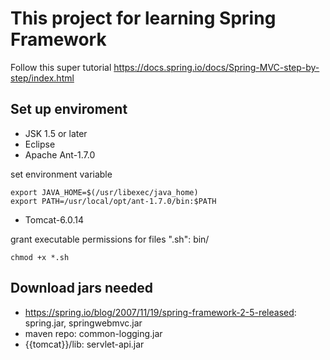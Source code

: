 # This project for learning Spring Framework
Follow this super tutorial https://docs.spring.io/docs/Spring-MVC-step-by-step/index.html
## Set up enviroment
- JSK 1.5 or later
- Eclipse
- Apache Ant-1.7.0

set environment variable
```
export JAVA_HOME=$(/usr/libexec/java_home)
export PATH=/usr/local/opt/ant-1.7.0/bin:$PATH
```
- Tomcat-6.0.14

grant executable permissions for files  ".sh": bin/
```
chmod +x *.sh
```

## Download jars needed
- https://spring.io/blog/2007/11/19/spring-framework-2-5-released: spring.jar, springwebmvc.jar
- maven repo: common-logging.jar
- {{tomcat}}/lib: servlet-api.jar

